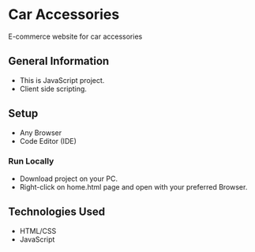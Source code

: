 
# Car Accessories     
E-commerce website for car accessories

## General Information
- This is JavaScript project.
- Client side scripting.

## Setup
- Any Browser
- Code Editor (IDE)

### Run Locally
- Download project on your PC.
- Right-click on home.html page and open with your preferred Browser.


## Technologies Used
- HTML/CSS
- JavaScript